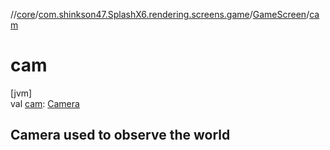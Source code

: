 //[core](../../../index.md)/[com.shinkson47.SplashX6.rendering.screens.game](../index.md)/[GameScreen](index.md)/[cam](cam.md)

# cam

[jvm]\
val [cam](cam.md): [Camera](../../com.shinkson47.SplashX6.rendering/-camera/index.md)

<h2>Camera used to observe the world</h2>
